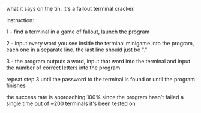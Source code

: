 what it says on the tin, it's a fallout terminal cracker.


instruction:


1 - find a terminal in a game of fallout, launch the program

2 - input every word you see inside the terminal minigame into the program, each one in a separate line. the last line should just be "."

3 - the program outputs a word, input that word into the terminal and input the number of correct letters into the program


repeat step 3 until the password to the terminal is found or until the program finishes


the success rate is approaching 100% since the program hasn't failed a single time out of ~200 terminals it's been tested on
